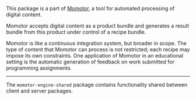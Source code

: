 This package is a part of [Momotor](https://momotor.org/), a tool for automated processing of digital content. 

Momotor accepts digital content as a product bundle and generates a result bundle from this product under 
control of a recipe bundle. 

Momotor is like a continuous integration system, but broader in scope. The 
type of content that Momotor can process is not restricted; each recipe may impose its own constraints. 
One application of Momotor in an educational setting is the automatic generation of feedback on work submitted 
for programming assignments.

---

The `momotor-engine-shared` package contains functionality shared between client and server packages.
